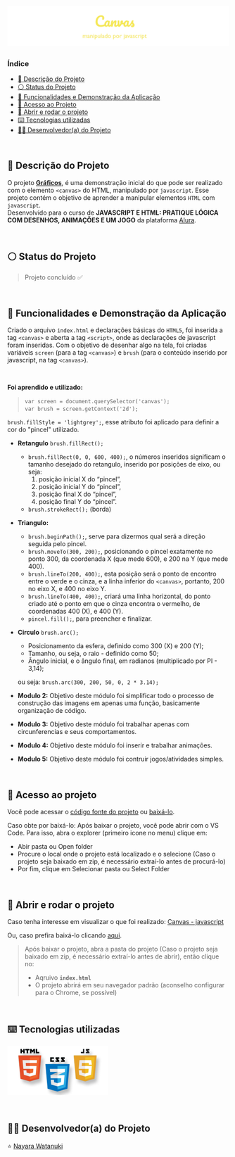 <h1 align="center">
  <img alt="Canvas - Javascript" src="https://raw.githubusercontent.com/nayarawatanuki/javascript__graphics/main/assets/img/readme/Cover%20-%20canvas-javascript.png#vitrinedev"/>
</h1>

### Índice

* [:pencil: Descrição do Projeto](#pencil-descrição-do-projeto)
* [:white_circle: Status do Projeto](#white_circle-status-do-projeto)
* [:hammer: Funcionalidades e Demonstração da Aplicação](#hammer-funcionalidades-e-demonstração-da-aplicação)
* [:open_file_folder: Acesso ao Projeto](#open_file_folder-acesso-ao-projeto)
* [:rocket: Abrir e rodar o projeto](#rocket-abrir-e-rodar-o-projeto)
* [:keyboard: Tecnologias utilizadas](#keyboard-tecnologias-utilizadas)
* [:woman_technologist: Desenvolvedor(a) do Projeto](#woman_technologist-desenvolvedora-do-projeto)

</br>

## :pencil: Descrição do Projeto
O projeto **[Gráficos](https://nayarawatanuki.github.io/javascript__graphics/)**, é uma demonstração inicial do que pode ser realizado com o elemento `<canvas>` do HTML, manipulado por `javascript`. 
Esse projeto contém o objetivo de aprender a manipular elementos `HTML` com `javascript`. 
</br>Desenvolvido para o curso de **JAVASCRIPT E HTML: PRATIQUE LÓGICA COM DESENHOS, ANIMAÇÕES E UM JOGO** da plataforma [Alura](https://www.alura.com.br/).

</br>

## :white_circle: Status do Projeto
> Projeto concluído :white_check_mark:

</br>

## :hammer: Funcionalidades e Demonstração da Aplicação
Criado o arquivo `index.html` e declarações básicas do `HTML5`, foi inserida a tag `<canvas>` e aberta a tag `<script>`, onde as declarações de javascript foram inseridas.
Com o objetivo de desenhar algo na tela, foi criadas variáveis `screen` (para a tag `<canvas>`) e `brush` (para o conteúdo inserido por javascript, na tag `<canvas>`). 

</br>

**Foi aprendido e utilizado:** 

> `var screen = document.querySelector('canvas');`</br>
  `var brush = screen.getContext('2d');`
 
`brush.fillStyle = 'lightgrey';`, esse atributo foi aplicado para definir a cor do "pincel" utilizado.

- **Retangulo** `brush.fillRect();`
  - `brush.fillRect(0, 0, 600, 400);`, o números inseridos significam o tamanho desejado do retangulo, inserido por posições de eixo, ou seja:
    1. posição inicial X do “pincel”, 
    2. posição inicial Y do “pincel”, 
    3. posição final X do “pincel”, 
    4. posição final Y do “pincel”.
  - `brush.strokeRect();` (borda)

- **Triangulo:**
  - `brush.beginPath();`, serve para dizermos qual será a direção seguida pelo pincel.
  - `brush.moveTo(300, 200);`, posicionando o pincel exatamente no ponto 300, da coordenada X (que mede 600), e 200 na Y (que mede 400).
  - `brush.lineTo(200, 400);`, esta posição será o ponto de encontro entre o verde e o cinza, e a linha inferior do `<canvas>`, portanto, 200 no eixo X, e 400 no eixo Y.
  - `brush.lineTo(400, 400);`, criará uma linha horizontal, do ponto criado até o ponto em que o cinza encontra o vermelho, de coordenadas 400 (X), e 400 (Y).
  - `pincel.fill();`, para preencher e finalizar.

- **Circulo** `brush.arc();`
  - Posicionamento da esfera, definido como 300 (X) e 200 (Y);
  - Tamanho, ou seja, o raio - definido como 50;
  - Ângulo inicial, e o ângulo final, em radianos (multiplicado por PI - 3,14);
  
  ou seja:
    `brush.arc(300, 200, 50, 0, 2 * 3.14);`
    
- **Modulo 2:**
  Objetivo deste módulo foi simplificar todo o processo de construção das imagens em apenas uma função, basicamente organização de código.
  
- **Modulo 3:**
  Objetivo deste módulo foi trabalhar apenas com circunferencias e seus comportamentos.
  
- **Modulo 4:**
  Objetivo deste módulo foi inserir e trabalhar animações.
  
- **Modulo 5:**
  Objetivo deste módulo foi contruir jogos/atividades simples.

</br>

## :open_file_folder: Acesso ao projeto
Você pode acessar o [código fonte do projeto](https://github.com/nayarawatanuki/javascript__graphics) ou [baixá-lo](https://github.com/nayarawatanuki/javascript__graphics/archive/refs/heads/main.zip).

Caso obte por baixá-lo: 
Após baixar o projeto, você pode abrir com o VS Code. Para isso, abra o explorer (primeiro icone no menu) clique em:
- Abir pasta ou Open folder
- Procure o local onde o projeto está localizado e o selecione (Caso o projeto seja baixado em zip, é necessário extraí-lo antes de procurá-lo)
- Por fim, clique em Selecionar pasta ou Select Folder

</br>

## :rocket: Abrir e rodar o projeto
Caso tenha interesse em visualizar o que foi realizado: [Canvas - javascript](https://nayarawatanuki.github.io/javascript__graphics/) 

Ou, caso prefira baixá-lo clicando [aqui](https://github.com/nayarawatanuki/javascript__graphics/archive/refs/heads/main.zip).

> Após baixar o projeto, abra a pasta do projeto (Caso o projeto seja baixado em zip, é necessário extraí-lo antes de abrir), então clique no:
> - Aqruivo **``index.html``**
> - O projeto abrirá em seu navegador padrão (aconselho configurar para o Chrome, se possível)

</br>

## :keyboard: Tecnologias utilizadas
![HTML + CSS](https://raw.githubusercontent.com/nayarawatanuki/javascript__graphics/main/assets/img/readme/html-css-js.PNG)</br>

</br>

## :woman_technologist: Desenvolvedor(a) do Projeto
:star: [Nayara Watanuki](https://github.com/nayarawatanuki)
